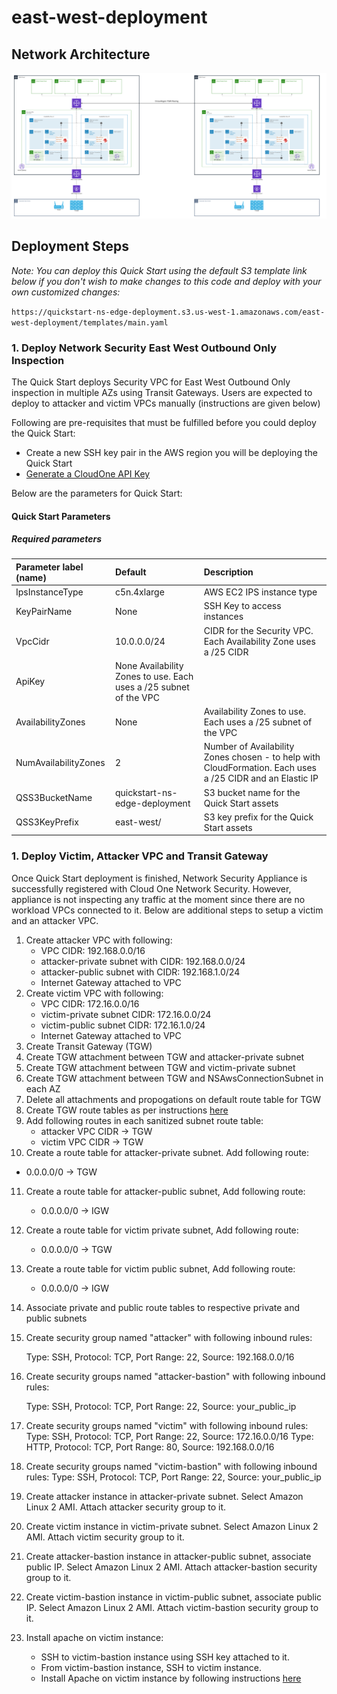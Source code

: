 # east-west-deployment

## Network Architecture

<img src="docs/east-west.png" name="Network Security East West Deployment">

## Deployment Steps

*Note: You can deploy this Quick Start using the default S3 template link below if you don't wish to make changes to this code and deploy with your own customized changes:*

`https://quickstart-ns-edge-deployment.s3.us-west-1.amazonaws.com/east-west-deployment/templates/main.yaml`
### 1. Deploy Network Security East West Outbound Only Inspection
The Quick Start deploys Security VPC for East West Outbound Only inspection in multiple AZs using Transit Gateways. Users are expected to deploy to attacker and victim VPCs manually (instructions are given below)

Following are pre-requisites that must be fulfilled before you could deploy the Quick Start:
- Create a new SSH key pair in the AWS region you will be deploying the Quick Start
- [Generate a CloudOne API Key](https://cloudone.trendmicro.com/docs/network-security/add_cloud_accounts_appliances/#generate-an-api-key)

Below are the parameters for Quick Start:
#### Quick Start Parameters

##### Required parameters
| Parameter label (name) | Default        | Description                                                    |
| :----------------------| :------------- | :------------------------------------------------------------- |
| IpsInstanceType    | c5n.4xlarge  | AWS EC2 IPS instance type |
| KeyPairName | None | SSH Key to access instances |
| VpcCidr    | 10.0.0.0/24 | CIDR for the Security VPC. Each Availability Zone uses a /25 CIDR |
| ApiKey    | None  Availability Zones to use. Each uses a /25 subnet of the VPC |
| AvailabilityZones  | None | Availability Zones to use. Each uses a /25 subnet of the VPC |
| NumAvailabilityZones    | 2 | Number of Availability Zones chosen - to help with CloudFormation. Each uses a /25 CIDR and an Elastic IP |
| QSS3BucketName    | quickstart-ns-edge-deployment | S3 bucket name for the Quick Start assets |
| QSS3KeyPrefix    | east-west/ | S3 key prefix for the Quick Start assets |

### 1. Deploy Victim, Attacker VPC and Transit Gateway

Once Quick Start deployment is finished, Network Security Appliance is successfully registered with Cloud One Network Security. However, appliance is not inspecting any traffic at the moment since there are no workload VPCs connected to it. Below are additional steps to setup a victim and an attacker VPC.

1. Create attacker VPC with following:
   * VPC CIDR: 192.168.0.0/16
   * attacker-private subnet with CIDR: 192.168.0.0/24
   * attacker-public subnet with CIDR: 192.168.1.0/24
   * Internet Gateway attached to VPC
2. Create victim VPC with following:
   * VPC CIDR: 172.16.0.0/16
   * victim-private subnet CIDR: 172.16.0.0/24
   * victim-public subnet CIDR: 172.16.1.0/24
   * Internet Gateway attached to VPC
3. Create Transit Gateway (TGW)
4. Create TGW attachment between TGW and attacker-private subnet
5. Create TGW attachment between TGW and victim-private subnet
6. Create TGW attachment between TGW and NSAwsConnectionSubnet in each AZ
7. Delete all attachments and propogations on default route table for TGW
8. Create TGW route tables as per instructions [here](https://cloudone.trendmicro.com/docs/network-security/GWLB_CFdeploy2/)
9. Add following routes in each sanitized subnet route table:  
   * attacker VPC CIDR -> TGW
   * victim VPC CIDR -> TGW
10. Create a route table for attacker-private subnet. Add following route:
   * 0.0.0.0/0 -> TGW
11. Create a route table for attacker-public subnet, Add following route:
    * 0.0.0.0/0 -> IGW
12. Create a route table for victim private subnet, Add following route:
    * 0.0.0.0/0 -> TGW
13. Create a route table for victim public subnet, Add following route:
    * 0.0.0.0/0 -> IGW
14. Associate private and public route tables to respective private and public subnets
15. Create security group named "attacker" with following inbound rules:
    
    Type: SSH, Protocol: TCP, Port Range: 22, Source: 192.168.0.0/16
16. Create security groups named "attacker-bastion" with following inbound rules:
    
    Type: SSH, Protocol: TCP, Port Range: 22, Source: your_public_ip
17. Create security groups named "victim" with following inbound rules:
    Type: SSH, Protocol: TCP, Port Range: 22, Source: 172.16.0.0/16
    Type: HTTP, Protocol: TCP, Port Range: 80, Source: 192.168.0.0/16
18. Create security groups named "victim-bastion" with following inbound rules:
    Type: SSH, Protocol: TCP, Port Range: 22, Source: your_public_ip
19. Create attacker instance in attacker-private subnet. Select Amazon Linux 2 AMI. Attach attacker security group to it.
20. Create victim instance in victim-private subnet. Select Amazon Linux 2 AMI.  Attach victim security group to it.
21. Create attacker-bastion instance in attacker-public subnet, associate public IP. Select Amazon Linux 2 AMI. Attach attacker-bastion security group to it.
22. Create victim-bastion instance in victim-public subnet, associate public IP. Select Amazon Linux 2 AMI. Attach victim-bastion security group to it.
23. Install apache on victim instance: 
    * SSH to victim-bastion instance using SSH key attached to it.
    * From victim-bastion instance, SSH to victim instance.
    * Install Apache on victim instance by following instructions [here](https://docs.aws.amazon.com/AmazonRDS/latest/UserGuide/CHAP_Tutorials.WebServerDB.CreateWebServer.html)